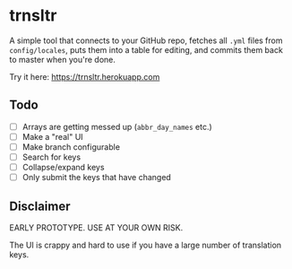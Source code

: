 # trnsltr

A simple tool that connects to your GitHub repo, fetches all `.yml` files from `config/locales`, puts them into a table for editing, and commits them back to master when you're done.

Try it here: https://trnsltr.herokuapp.com

## Todo

- [ ] Arrays are getting messed up (`abbr_day_names` etc.)
- [ ] Make a "real" UI
- [ ] Make branch configurable
- [ ] Search for keys
- [ ] Collapse/expand keys 
- [ ] Only submit the keys that have changed

## Disclaimer

EARLY PROTOTYPE. USE AT YOUR OWN RISK.

The UI is crappy and hard to use if you have a large number of translation keys.
